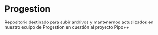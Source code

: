# Progestion
Repositorio destinado para subir archivos y mantenernos actualizados en nuestro equipo de Progestion en cuestión al proyecto Pipo++
